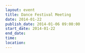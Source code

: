 ```yaml
---
layout: event
title: Dance Festival Meeting
date: 2014-01-22
publish_date: 2014-01-06 09:00:00
start_date: 2014-01-22
end_date: 
time: 
location: 
---
```


